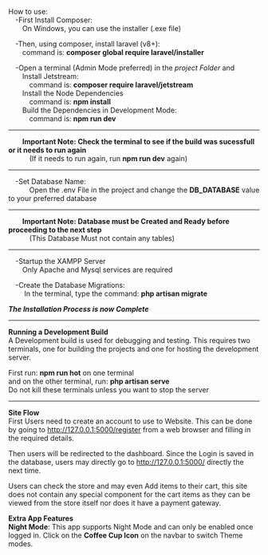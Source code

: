 How to use:  
&emsp;-First Install Composer:  
&emsp;&emsp;On Windows, you can use the installer (.exe file)

&emsp;-Then, using composer, install laravel (v8+):  
&emsp;&emsp;command is: **composer global require laravel/installer**

&emsp;-Open a terminal (Admin Mode preferred) in the _project Folder_ and  
&emsp;&emsp;Install Jetstream:  
&emsp;&emsp;&emsp;command is: **composer require laravel/jetstream**  
&emsp;&emsp;Install the Node Dependencies  
&emsp;&emsp;&emsp;command is: **npm install**  
&emsp;&emsp;Build the Dependencies in Development Mode:  
&emsp;&emsp;&emsp;command is: **npm run dev**

***
&emsp;&emsp;**Important Note: Check the terminal to see if the build was sucessfull or it needs to run again**  
&emsp;&emsp;&emsp;(If it needs to run again, run **npm run dev** again)  
***
&emsp;-Set Database Name:  
&emsp;&emsp;&emsp;Open the .env File in the project and change the  **DB_DATABASE** value to your preferred database
***
&emsp;&emsp;**Important Note: Database must be Created and Ready before proceeding to the next step**  
&emsp;&emsp;&emsp;(This Database Must not contain any tables)
***
&emsp;-Startup the XAMPP Server  
&emsp;&emsp;Only Apache and Mysql services are required 

&emsp;-Create the Database Migrations:  
&emsp;&emsp; In the terminal, type the command: **php artisan migrate**

__*The Installation Process is now Complete*__ 

*** 
**Running a Development Build**  
A Development build is used for debugging and testing.
This requires two terminals, one for building the projects and one for hosting the development server.

First run: **npm run hot** on one terminal  
and on the other terminal, run: **php artisan serve**  
Do not kill these terminals unless you want to stop the server

*** 
**Site Flow**  
First Users need to create an account to use to Website. 
This can be done by going to http://127.0.0.1:5000/register from a web browser and filling in the required details.  

Then users will be redirected to the dashboard.
Since the Login is saved in the database, users may directly go to http://127.0.0.1:5000/ directly the next time.

Users can check the store and may even Add items to their cart, this site does not contain any special component for the cart items as they can be viewed from the store itself nor does it have a payment gateway.

**Extra App Features**  
**Night Mode**: This app supports Night Mode and can only be enabled once logged in.
Click on the **Coffee Cup Icon** on the navbar to switch Theme modes.